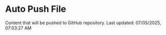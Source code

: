 # Auto Push File

Content that will be pushed to GitHub repository.
Last updated: 07/05/2025, 07:03:27 AM